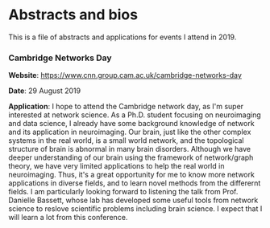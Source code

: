# Abstracts and bios

This is a file of abstracts and applications for events I attend in 2019.

### Cambridge Networks Day

**Website**: https://www.cnn.group.cam.ac.uk/cambridge-networks-day

**Date**: 29 August 2019

**Application**: 
I hope to attend the Cambridge network day, as I'm super interested at network science.
As a Ph.D. student focusing on neuroimaging and data science, I already have some background knowledge of network and its application 
in neuroimaging. Our brain, just like the other complex systems in the real world, is a small world network, and the topological structure 
of brain is abnormal in many brain disorders. 
Although we have deeper understanding of our brain using the framework of network/graph theory, we have 
very limited applications to help the real world in neuroimaging. 
Thus, it's a great opportunity for me to know more network applications in diverse fields, and to learn novel methods from the 
differernt fields.
I am particularly looking forward to listening the talk from Prof. Danielle Bassett, whose lab has 
developed some useful tools from network science to reslove scientific problems including brain science. 
I expect that I will learn a lot from this conference. 

